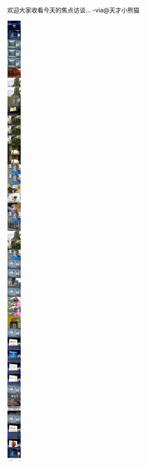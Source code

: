 欢迎大家收看今天的焦点访谈... -via@天才小熊猫

![1bc03c20510d4898bb76739449e29858.jpg](https://raw.githubusercontent.com/wxlzmt/cdn1/master/ext/qw/groups/20028/1bc03c20510d4898bb76739449e29858.jpg)
